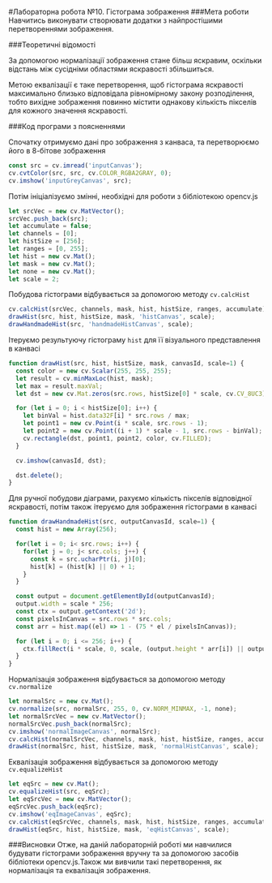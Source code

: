 #Лабораторна робота №10. Гістограма зображення
###Мета роботи
Навчитись виконувати створювати додатки з найпростішими перетвореннями зображення.

###Теоретичні відомості

За допомогою нормалізації зображення стане більш яскравим, оскільки відстань між сусідніми областями яскравості збільшиться.

Метою еквалізації є таке перетворення, щоб гістограма яскравості максимально близько відповідала рівномірному закону розподілення, тобто вихідне зображення повинно містити однакову кількість пікселів для кожного значення яскравості.

###Код програми з поясненнями

Спочатку отримуємо дані про зображення з канваса, та перетворюємо його в 8-бітове зображення
```javascript
const src = cv.imread('inputCanvas');
cv.cvtColor(src, src, cv.COLOR_RGBA2GRAY, 0);
cv.imshow('inputGreyCanvas', src);
```

Потім ініціалізуємо змінні, необхідні для роботи з бібліотекою opencv.js
```javascript
let srcVec = new cv.MatVector();
srcVec.push_back(src);
let accumulate = false;
let channels = [0];
let histSize = [256];
let ranges = [0, 255];
let hist = new cv.Mat();
let mask = new cv.Mat();
let none = new cv.Mat();
let scale = 2;
```

Побудова гістограми відбувається за допомогою методу `cv.calcHist`
```javascript
cv.calcHist(srcVec, channels, mask, hist, histSize, ranges, accumulate);
drawHist(src, hist, histSize, mask, 'histCanvas', scale);
drawHandmadeHist(src, 'handmadeHistCanvas', scale);
```

Ітеруємо результуючу гістограму `hist` для її візуального представлення в канвасі
```javascript
function drawHist(src, hist, histSize, mask, canvasId, scale=1) {
  const color = new cv.Scalar(255, 255, 255);
  let result = cv.minMaxLoc(hist, mask);
  let max = result.maxVal;
  let dst = new cv.Mat.zeros(src.rows, histSize[0] * scale, cv.CV_8UC3);

  for (let i = 0; i < histSize[0]; i++) {
    let binVal = hist.data32F[i] * src.rows / max;
    let point1 = new cv.Point(i * scale, src.rows - 1);
    let point2 = new cv.Point((i + 1) * scale - 1, src.rows - binVal);
    cv.rectangle(dst, point1, point2, color, cv.FILLED);
  }

  cv.imshow(canvasId, dst);

  dst.delete();
}
```
Для ручної побудови діаграми, рахуємо кількість пікселів відповідної яскравості, потім також ітеруємо для зображення гістограми в канвасі
```javascript
function drawHandmadeHist(src, outputCanvasId, scale=1) {
  const hist = new Array(256);

  for(let i = 0; i< src.rows; i++) {
    for(let j = 0; j< src.cols; j++) {
      const k = src.ucharPtr(i, j)[0];
      hist[k] = (hist[k] || 0) + 1;
    }
  }

  const output = document.getElementById(outputCanvasId);
  output.width = scale * 256;
  const ctx = output.getContext('2d');
  const pixelsInCanvas = src.rows * src.cols;
  const arr = hist.map((el) => 1 - (75 * el / pixelsInCanvas));

  for (let i = 0; i <= 256; i++) {
    ctx.fillRect(i * scale, 0, scale, (output.height * arr[i]) || output.height);
  }
}
```
Нормалізація зображення відбувається за допомогою методу `cv.normalize`
```javascript
let normalSrc = new cv.Mat();
cv.normalize(src, normalSrc, 255, 0, cv.NORM_MINMAX, -1, none);
let normalSrcVec = new cv.MatVector();
normalSrcVec.push_back(normalSrc);
cv.imshow('normalImageCanvas', normalSrc);
cv.calcHist(normalSrcVec, channels, mask, hist, histSize, ranges, accumulate);
drawHist(normalSrc, hist, histSize, mask, 'normalHistCanvas', scale);
```
Еквалізація зображення відбувається за допомогою методу `cv.equalizeHist`
```javascript
let eqSrc = new cv.Mat();
cv.equalizeHist(src, eqSrc);
let eqSrcVec = new cv.MatVector();
eqSrcVec.push_back(eqSrc);
cv.imshow('eqImageCanvas', eqSrc);
cv.calcHist(eqSrcVec, channels, mask, hist, histSize, ranges, accumulate);
drawHist(eqSrc, hist, histSize, mask, 'eqHistCanvas', scale);
```
###Висновки
Отже, на даній лабораторній роботі ми навчилися будувати гістограми зображення вручну та за допомогою засобів бібліотеки opencv.js.Також ми вивчили такі перетворення, як нормалізація та еквалізація зображення.
